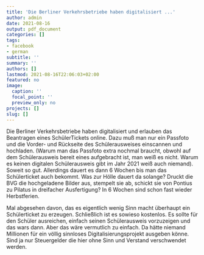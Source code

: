 ```yaml
---
title: 'Die Berliner Verkehrsbetriebe haben digitalisiert ...'
author: admin
date: 2021-08-16
output: pdf_document
categories: []
tags:
- facebook
- german
subtitle: ''
summary: ''
authors: []
lastmod: 2021-08-16T22:06:03+02:00
featured: no
image:
  caption: ''
  focal_point: ''
  preview_only: no
projects: []
slug: []
---
```

Die Berliner Verkehrsbetriebe haben digitalisiert und erlauben das Beantragen eines SchülerTickets online. Dazu muß man nur ein Passfoto und die Vorder- und Rückseite des Schülerausweises einscannen und hochladen. (Warum man das Passfoto extra nochmal braucht, obwohl auf dem Schülerausweis bereit eines aufgebracht ist, man weiß es nicht. Warum es keinen digitalen Schülerausweis gibt im Jahr 2021 weiß auch niemand). Soweit so gut. Allerdings dauert es dann 6 Wochen bis man das Schülerticket auch bekommt. Was zur Hölle dauert da solange? Druckt die BVG die hochgeladene Bilder aus, stempelt sie ab, schickt sie von Pontius zu Pilatus in dreifacher Ausfertigung? In 6 Wochen sind schon fast wieder Herbstferien. 

Mal abgesehen davon, das es eigentlich wenig Sinn macht überhaupt ein Schülerticket zu erzeugen. Schließlich ist es sowieso kostenlos. Es sollte für den Schüler ausreichen, einfach seinen Schülerausweis vorzuzeigen und das wars dann. Aber das wäre vermutlich zu einfach. Da hätte niemand Millionen für ein völlig sinnloses Digitalisierungsprojekt ausgeben könne. Sind ja nur Steuergelder die hier ohne Sinn und Verstand verschwendet werden.

